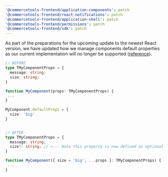 ```yaml
---
'@commercetools-frontend/application-components': patch
'@commercetools-frontend/react-notifications': patch
'@commercetools-frontend/application-shell': patch
'@commercetools-frontend/permissions': patch
'@commercetools-frontend/sdk': patch
---
```


As part of the preparations for the upcoming update to the newest React version, we have updated how we manage components default properties as our current implementation will no longer be supported ([reference](https://react.dev/blog/2024/04/25/react-19-upgrade-guide#removed-proptypes-and-defaultprops)).

```ts
// BEFORE
type TMyComponentProps = {
  message: string;
  size: string;
}

function MyComponent(props: TMyComponentProps) {
 ...
}

MyComponent.defaultProps = {
  size: 'big'
}


// AFTER
type TMyComponentProps = {
  message: string;
  size?: string; // <--- Note this property is now defined as optional
}

function MyComponent({ size = 'big', ...props }: TMyComponentProps) {
 ...
}
```
